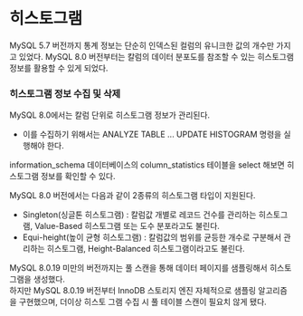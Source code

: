 # 히스토그램
MySQL 5.7 버전까지 통계 정보는 단순히 인덱스된 컬럼의 유니크한 값의 개수만 가지고 있었다.
MySQL 8.0 버전부터는 칼럼의 데이터 분포도를 참조할 수 있는 히스토그램 정보를 활용할 수 있게 되었다.

### 히스토그램 정보 수집 및 삭제
MySQL 8.0에서는 칼럼 단위로 히스토그램 정보가 관리된다.
+ 이를 수집하기 위해서는 ANALYZE TABLE ... UPDATE HISTOGRAM 명령을 실행해야 한다.

information_schema 데이터베이스의 column_statistics 테이블을 select 해보면 히스토그램 정보를 확인할 수 있다.

MySQL 8.0 버전에서는 다음과 같이 2종류의 히스토그램 타입이 지원된다.
+ Singleton(싱글톤 히스토그램) : 칼럼값 개별로 레코드 건수를 관리하는 히스토그램, Value-Based 히스토그램 또는 도수 분포라고도 불린다.
+ Equi-height(높이 균형 히스토그램) : 칼럼값의 범위를 균등한 개수로 구분해서 관리하는 히스토그램, Height-Balanced 히스토그램이라고도 불린다.

MySQL 8.0.19 미만의 버전까지는 풀 스캔을 통해 데이터 페이지를 샘플링해서 히스토그램을 생성했다.     
하지만 MySQL 8.0.19 버전부터 InnoDB 스토리지 엔진 자체적으로 샘플링 알고리즘을 구현했으며, 더이상 히스토 그램 수집 시 풀 테이블 스캔이 필요치 않게 됐다.

